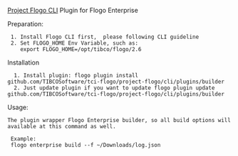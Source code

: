 [Project Flogo CLI](https://github.com/project-flogo/cli) Plugin for Flogo Enterprise


Preparation:

     1. Install Flogo CLI first,  please following CLI guideline
     2. Set FLOGO_HOME Env Variable, such as: 
        export FLOGO_HOME=/opt/tibco/flogo/2.6

Installation
    
      1. Install plugin: flogo plugin install github.com/TIBCOSoftware/tci-flogo/project-flogo/cli/plugins/builder
      2. Just update plugin if you want to update flogo plugin update github.com/TIBCOSoftware/tci-flogo/project-flogo/cli/plugins/builder
      
Usage:
    
    The plugin wrapper Flogo Enterprise builder, so all build options will available at this command as well.
   
     Example:
     flogo enterprise build --f ~/Downloads/log.json